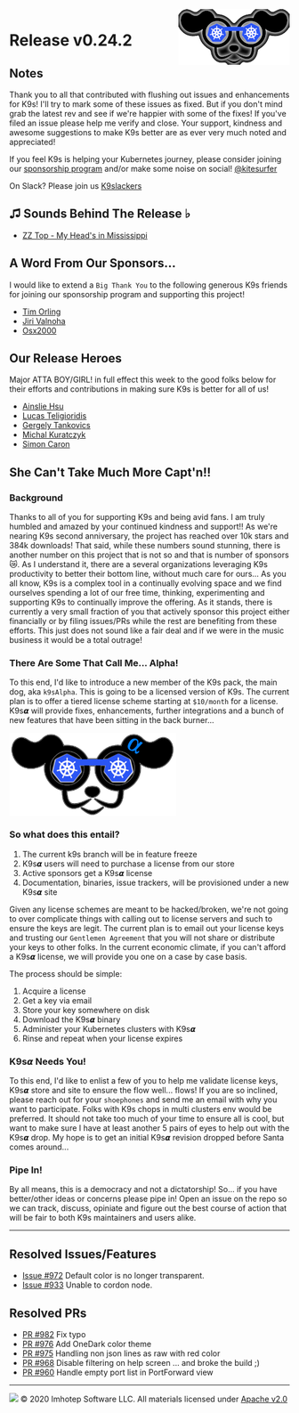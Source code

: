 <img src="https://raw.githubusercontent.com/derailed/k9s/master/assets/k9s_small.png" align="right" width="200" height="auto"/>

# Release v0.24.2

## Notes

Thank you to all that contributed with flushing out issues and enhancements for K9s! I'll try to mark some of these issues as fixed. But if you don't mind grab the latest rev and see if we're happier with some of the fixes! If you've filed an issue please help me verify and close. Your support, kindness and awesome suggestions to make K9s better are as ever very much noted and appreciated!

If you feel K9s is helping your Kubernetes journey, please consider joining our [sponsorship program](https://github.com/sponsors/derailed) and/or make some noise on social! [@kitesurfer](https://twitter.com/kitesurfer)

On Slack? Please join us [K9slackers](https://join.slack.com/t/k9sers/shared_invite/enQtOTA5MDEyNzI5MTU0LWQ1ZGI3MzliYzZhZWEyNzYxYzA3NjE0YTk1YmFmNzViZjIyNzhkZGI0MmJjYzhlNjdlMGJhYzE2ZGU1NjkyNTM)

## ♫ Sounds Behind The Release ♭

* [ZZ Top - My Head's in Mississippi](https://www.youtube.com/watch?v=Gp2PosHepzg)

## A Word From Our Sponsors...

I would like to extend a `Big Thank You` to the following generous K9s friends for joining our sponsorship program and supporting this project!

* [Tim Orling](https://github.com/moto-timo)
* [Jiri Valnoha](https://github.com/waldauf)
* [Osx2000](https://github.com/osx2000)

## Our Release Heroes

Major ATTA BOY/GIRL! in full effect this week to the good folks below for their efforts and contributions in making sure K9s is better for all of us!

* [Ainslie Hsu](https://github.com/ainslie-hsu)
* [Lucas Teligioridis](https://github.com/lucasteligioridis)
* [Gergely Tankovics](https://github.com/gtankovics)
* [Michal Kuratczyk](https://github.com/mkuratczyk)
* [Simon Caron](https://github.com/simoncaron)

## She Can't Take Much More Capt'n!!

### Background

Thanks to all of you for supporting K9s and being avid fans. I am truly humbled and amazed by your continued kindness and support!! As we're nearing K9s second anniversary, the project has reached over 10k stars and 384k downloads! That said, while these numbers sound stunning, there is another number on this project that is not so and that is number of sponsors 😿.
As I understand it, there are a several organizations leveraging K9s productivity to better their bottom line, without much care for ours...
As you all know, K9s is a complex tool in a continually evolving space and we find ourselves spending a lot of our free time, thinking, experimenting and supporting K9s to continually improve the offering. As it stands, there is currently a very small fraction of you that actively sponsor this project either financially or by filing issues/PRs while the rest are benefiting from these efforts. This just does not sound like a fair deal and if we were in the music business it would be a total outrage!

### There Are Some That Call Me... Alpha!

To this end, I'd like to introduce a new member of the K9s pack, the main dog, aka `k9sAlpha`. This is going to be a licensed version of K9s. The current plan is to offer a tiered license scheme starting at `$10/month` for a license. K9s𝞪 will provide fixes, enhancements, further integrations and a bunch of new features that have been sitting in the back burner...

<img src="https://raw.githubusercontent.com/derailed/k9s/master/assets/k9salpha.png" align="center" width="300" height="auto"/>

### So what does this entail?

1. The current k9s branch will be in feature freeze
1. K9s𝞪 users will need to purchase a license from our store
1. Active sponsors get a K9s𝞪 license
1. Documentation, binaries, issue trackers, will be provisioned under a new K9s𝞪 site

Given any license schemes are meant to be hacked/broken, we're not going to over complicate things with calling out to license servers and such to ensure the keys are legit.
The current plan is to email out your license keys and trusting our `Gentlemen Agreement` that you will not share or distribute your keys to other folks.
In the current economic climate, if you can't afford a K9s𝞪 license, we will provide you one on a case by case basis.

The process should be simple:

1. Acquire a license
1. Get a key via email
1. Store your key somewhere on disk
1. Download the K9s𝞪 binary
1. Administer your Kubernetes clusters with K9s𝞪
1. Rinse and repeat when your license expires

### K9s𝞪 Needs You!

To this end, I'd like to enlist a few of you to help me validate license keys, K9s𝞪 store and site to ensure the flow well... flows!
If you are so inclined, please reach out for your `shoephones` and send me an email with why you want to participate. Folks with K9s chops in multi clusters env would be preferred.
It should not take too much of your time to ensure all is cool, but want to make sure I have at least another 5 pairs of eyes to help out with the K9s𝞪 drop.
My hope is to get an initial K9s𝞪 revision dropped before Santa comes around...

### Pipe In!

By all means, this is a democracy and not a dictatorship! So... if you have better/other ideas or concerns please pipe in! Open an issue on the repo so we can track, discuss, opiniate and figure out the best course of action that will be fair to both K9s maintainers and users alike.

---

## Resolved Issues/Features

* [Issue #972](https://github.com/kswapd/k9s/issues/972) Default color is no longer transparent.
* [Issue #933](https://github.com/kswapd/k9s/issues/933) Unable to cordon node.

## Resolved PRs

* [PR #982](https://github.com/kswapd/k9s/pull/982) Fix typo
* [PR #976](https://github.com/kswapd/k9s/pull/976) Add OneDark color theme
* [PR #975](https://github.com/kswapd/k9s/pull/982) Handling non json lines as raw with red color
* [PR #968](https://github.com/dserailed/k9s/pull/968) Disable filtering on help screen ... and broke the build ;)
* [PR #960](https://github.com/kswapd/k9s/pull/960) Handle empty port list in PortForward view

---

<img src="https://raw.githubusercontent.com/derailed/k9s/master/assets/imhotep_logo.png" width="32" height="auto"/> © 2020 Imhotep Software LLC. All materials licensed under [Apache v2.0](http://www.apache.org/licenses/LICENSE-2.0)
